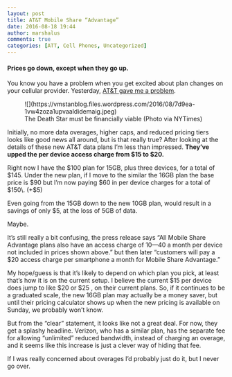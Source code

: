 ```yaml
---
layout: post
title: AT&T Mobile Share “Advantage”
date: 2016-08-18 19:44
author: marshalus
comments: true
categories: [ATT, Cell Phones, Uncategorized]
---
```



#### Prices go down, except when they go up.

You know you have a problem when you get excited about plan changes on your cellular provider. Yesterday, [AT&T gave me a problem](http://about.att.com/story/att_introduces_mobile_share_advantage.html).

<figure class="wp-caption">![](https://vmstanblog.files.wordpress.com/2016/08/7d9ea-1vw4zoza1upvaaldidemaig.jpeg)

<figcaption class="wp-caption-text">The Death Star must be financially viable (Photo via NYTimes)</figcaption>

</figure>

Initially, no more data overages, higher caps, and reduced pricing tiers looks like good news all around, but is that really true? After looking at the details of these new AT&T data plans I’m less than impressed. **They’ve upped the per device access charge from $15 to $20.**

Right now I have the $100 plan for 15GB, plus three devices, for a total of $145\. Under the new plan, if I move to the similar the 16GB plan the base price is $90 but I’m now paying $60 in per device charges for a total of $150\. (+$5)

Even going from the 15GB down to the new 10GB plan, would result in a savings of only $5, at the loss of 5GB of data.

Maybe.

It’s still really a bit confusing, the press release says “All Mobile Share Advantage plans also have an access charge of $10 — $40 a month per device not included in prices shown above.” but then later “customers will pay a $20 access charge per smartphone a month for Mobile Share Advantage.”

My hope/guess is that it’s likely to depend on which plan you pick, at least that’s how it is on the current setup. I believe the current $15 per device does jump to like $20 or $25 , on their current plans. So, if it continues to be a graduated scale, the new 16GB plan may actually be a money saver, but until their pricing calculator shows up when the new pricing is available on Sunday, we probably won’t know.

But from the “clear” statement, it looks like not a great deal. For now, they get a splashy headline. Verizon, who has a similar plan, has the separate fee for allowing “unlimited” reduced bandwidth, instead of charging an overage, and it seems like this increase is just a clever way of hiding that fee.

If I was really concerned about overages I’d probably just do it, but I never go over.